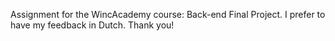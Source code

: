 Assignment for the WincAcademy course: Back-end Final Project.
I prefer to have my feedback in Dutch. Thank you!

